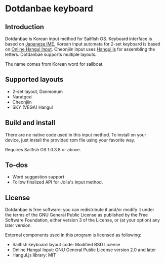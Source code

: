 Dotdanbae keyboard
==============

## Introduction
Dotdanbae is Korean input method for Sailfish OS. Keyboard interface is based on
[Japanese IME](https://github.com/BeholdMyGlory/jolla-anthy-jp), Korean input
automata for 2-set keyboard is based on [Online Hangul Input](http://ohi.kr/).
Cheonjiin input uses [Hangul.js](https://github.com/e-/Hangul.js) for assembling
the letters. Dotdanbae supports multiple layouts.

The name comes from Korean word for sailboat.

## Supported layouts
* 2-set layout, Danmoeum
* Naratgeul
* Cheonjiin 
* SKY (VEGA) Hangul

## Build and install
There are no native code used in this input method. To install on your device,
just install the provided rpm file using your favorite way.

Requires Sailfish OS 1.0.3.8 or above.

## To-dos
* Word suggestion support
* Follow finalized API for Jolla's input method.

## License
Dotdanbae is free software: you can redistribute it and/or modify
it under the terms of the GNU General Public License as published by
the Free Software Foundation, either version 3 of the License, or
(at your option) any later version.

External components used in this program is licensed as following:

* Sailfish keyboard layout code: Modified BSD License
* Online Hangul Input: GNU General Public License version 2.0 and later
* Hangul.js library: MIT
